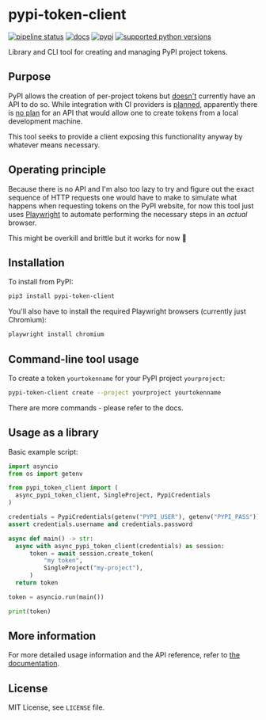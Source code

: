 # pypi-token-client

[![pipeline status](https://gitlab.com/smheidrich/pypi-token-client/badges/main/pipeline.svg?style=flat-square)](https://gitlab.com/smheidrich/pypi-token-client/-/commits/main)
[![docs](https://img.shields.io/badge/docs-online-brightgreen?style=flat-square)](https://smheidrich.gitlab.io/pypi-token-client/)
[![pypi](https://img.shields.io/pypi/v/pypi-token-client)](https://pypi.org/project/pypi-token-client/)
[![supported python versions](https://img.shields.io/pypi/pyversions/pypi-token-client)](https://pypi.org/project/pypi-token-client/)

Library and CLI tool for creating and managing PyPI project tokens.

## Purpose

PyPI allows the creation of per-project tokens but
[doesn't](https://github.com/pypi/warehouse/issues/6396) currently have an API
to do so. While integration with CI providers is
[planned](https://github.com/pypi/warehouse/issues/6396#issuecomment-1345585291),
apparently there is
[no plan](https://github.com/pypi/warehouse/issues/6396#issuecomment-1345667940)
for an API that would allow one to create tokens from a local development
machine.

This tool seeks to provide a client exposing this functionality anyway by
whatever means necessary.

## Operating principle

Because there is no API and I'm also too lazy to try and figure out the exact
sequence of HTTP requests one would have to make to simulate what happens when
requesting tokens on the PyPI website, for now this tool just uses
[Playwright](https://playwright.dev/python/) to automate performing the
necessary steps in an *actual* browser.

This might be overkill and brittle but it works for now 🤷

## Installation

To install from PyPI:

```bash
pip3 install pypi-token-client
```

You'll also have to install the required Playwright browsers (currently just
Chromium):

```bash
playwright install chromium
```

## Command-line tool usage

To create a token `yourtokenname` for your PyPI project `yourproject`:

```bash
pypi-token-client create --project yourproject yourtokenname
```

There are more commands - please refer to the docs.

## Usage as a library

Basic example script:

```python
import asyncio
from os import getenv

from pypi_token_client import (
  async_pypi_token_client, SingleProject, PypiCredentials
)

credentials = PypiCredentials(getenv("PYPI_USER"), getenv("PYPI_PASS"))
assert credentials.username and credentials.password

async def main() -> str:
  async with async_pypi_token_client(credentials) as session:
      token = await session.create_token(
          "my token",
          SingleProject("my-project"),
      )
  return token

token = asyncio.run(main())

print(token)
```

## More information

For more detailed usage information and the API reference, refer to
[the documentation](https://smheidrich.gitlab.io/pypi-token-client/).

## License

MIT License, see `LICENSE` file.
